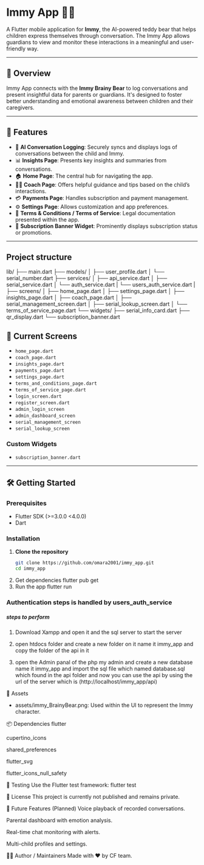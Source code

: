 # Immy App 🧸✨

A Flutter mobile application for **Immy**, the AI-powered teddy bear that helps children express themselves through conversation. The Immy App allows guardians to view and monitor these interactions in a meaningful and user-friendly way.

---

## 📱 Overview

Immy App connects with the **Immy Brainy Bear** to log conversations and present insightful data for parents or guardians. It's designed to foster better understanding and emotional awareness between children and their caregivers.

---

## 🔑 Features

- 🧠 **AI Conversation Logging**: Securely syncs and displays logs of conversations between the child and Immy.
- 📊 **Insights Page**: Presents key insights and summaries from conversations.
- 🏠 **Home Page**: The central hub for navigating the app.
- 🧑‍🏫 **Coach Page**: Offers helpful guidance and tips based on the child’s interactions.
- 💳 **Payments Page**: Handles subscription and payment management.
- ⚙️ **Settings Page**: Allows customization and app preferences.
- 📜 **Terms & Conditions / Terms of Service**: Legal documentation presented within the app.
- 🧩 **Subscription Banner Widget**: Prominently displays subscription status or promotions.

---


##   Project structure
   lib/
├── main.dart
├── models/
│   ├── user_profile.dart
│   └── serial_number.dart
├── services/
│   ├── api_service.dart
│   ├── serial_service.dart
│   └── auth_service.dart 
|   └── users_auth_service.dart 
|
├── screens/
│   ├── home_page.dart
│   ├── settings_page.dart
│   ├── insights_page.dart
│   ├── coach_page.dart
│   ├── serial_management_screen.dart
│   ├── serial_lookup_screen.dart
│   └── terms_of_service_page.dart
└── widgets/
    ├── serial_info_card.dart
    ├── qr_display.dart
    └── subscription_banner.dart

## 🧩 Current Screens

- `home_page.dart`
- `coach_page.dart`
- `insights_page.dart`
- `payments_page.dart`
- `settings_page.dart`
- `terms_and_conditions_page.dart`
- `terms_of_service_page.dart`
- `login_screen.dart`
- `register_screen.dart`
- `admin_login_screen`
- `admin_dashboard_screen`
- `serial_management_screen`
- `serial_lookup_screen`

### Custom Widgets
- `subscription_banner.dart`

---

## 🛠️ Getting Started

### Prerequisites

- Flutter SDK (>=3.0.0 <4.0.0)
- Dart

### Installation

1. **Clone the repository**
   ```bash
   git clone https://github.com/omara2001/immy_app.git
   cd immy_app
2. Get dependencies
   flutter pub get
3. Run the app
   flutter run

### Authentication steps is handled by users_auth_service 
  ##### steps to perform

1. Download Xampp and open it and the sql server to start the server
  

2. open htdocs folder and create a new folder on it name it immy_app and copy the folder of the api in it

3. open the Admin panal of the php my admin and create a new database name it immy_app and import the sql file  which named database.sql which found in the api folder and now you can use the api by using the url of the server which is (http://localhost/immy_app/api)


📂 Assets
- assets/immy_BrainyBear.png: Used within the UI to represent the Immy character.
 
📦 Dependencies
flutter

cupertino_icons

shared_preferences

flutter_svg

flutter_icons_null_safety

🧪 Testing
Use the Flutter test framework:
flutter test

📃 License
This project is currently not published and remains private.

🚀 Future Features (Planned)
Voice playback of recorded conversations.

Parental dashboard with emotion analysis.

Real-time chat monitoring with alerts.

Multi-child profiles and settings.

👩‍💻 Author / Maintainers
Made with ❤️ by CF team.